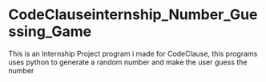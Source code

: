 # CodeClauseinternship_Number_Guessing_Game
This is an Internship Project program i made for CodeClause, this programs uses python to generate a random number and make the user guess the number
